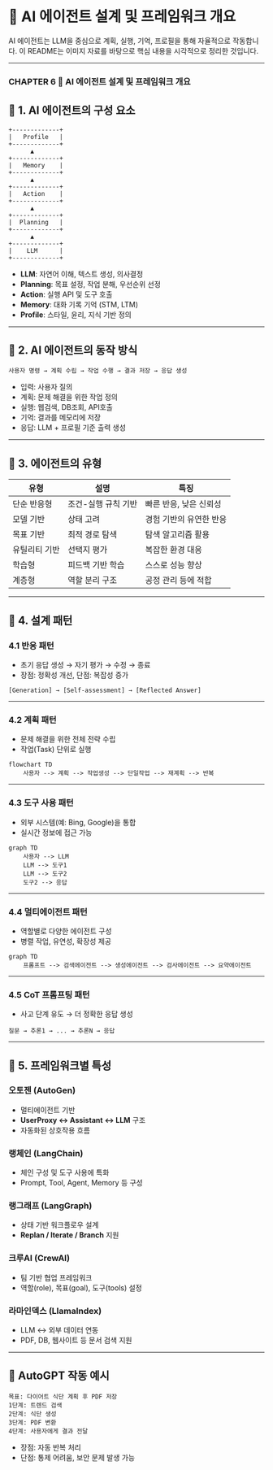 # 📘 AI 에이전트 설계 및 프레임워크 개요

AI 에이전트는 LLM을 중심으로 계획, 실행, 기억, 프로필을 통해 자율적으로 작동합니다. 이 README는 이미지 자료를 바탕으로 핵심 내용을 시각적으로 정리한 것입니다.

---

### CHAPTER 6 📘 AI 에이전트 설계 및 프레임워크 개요

## 📌 1. AI 에이전트의 구성 요소

```
+-------------+
|   Profile   |
+-------------+
      ▲
+-------------+
|   Memory    |
+-------------+
      ▲
+-------------+
|   Action    |
+-------------+
      ▲
+-------------+
|  Planning   |
+-------------+
      ▲
+-------------+
|    LLM      |
+-------------+
```

- **LLM**: 자연어 이해, 텍스트 생성, 의사결정
- **Planning**: 목표 설정, 작업 분해, 우선순위 선정
- **Action**: 실행 API 및 도구 호출
- **Memory**: 대화 기록 기억 (STM, LTM)
- **Profile**: 스타일, 윤리, 지식 기반 정의

---

## 🧠 2. AI 에이전트의 동작 방식

```
사용자 명령 → 계획 수립 → 작업 수행 → 결과 저장 → 응답 생성
```

- 입력: 사용자 질의
- 계획: 문제 해결을 위한 작업 정의
- 실행: 웹검색, DB조회, API호출
- 기억: 결과를 메모리에 저장
- 응답: LLM + 프로필 기준 출력 생성

---

## 🤖 3. 에이전트의 유형

| 유형 | 설명 | 특징 |
|------|------|------|
| 단순 반응형 | 조건-실행 규칙 기반 | 빠른 반응, 낮은 신뢰성 |
| 모델 기반 | 상태 고려 | 경험 기반의 유연한 반응 |
| 목표 기반 | 최적 경로 탐색 | 탐색 알고리즘 활용 |
| 유틸리티 기반 | 선택지 평가 | 복잡한 환경 대응 |
| 학습형 | 피드백 기반 학습 | 스스로 성능 향상 |
| 계층형 | 역할 분리 구조 | 공정 관리 등에 적합 |

---

## 🧭 4. 설계 패턴

### 4.1 반응 패턴

- 초기 응답 생성 → 자기 평가 → 수정 → 종료
- 장점: 정확성 개선, 단점: 복잡성 증가

```
[Generation] → [Self-assessment] → [Reflected Answer]
```

---

### 4.2 계획 패턴

- 문제 해결을 위한 전체 전략 수립
- 작업(Task) 단위로 실행

```mermaid
flowchart TD
    사용자 --> 계획 --> 작업생성 --> 단일작업 --> 재계획 --> 반복
```

---

### 4.3 도구 사용 패턴

- 외부 시스템(예: Bing, Google)을 통합
- 실시간 정보에 접근 가능

```mermaid
graph TD
    사용자 --> LLM
    LLM --> 도구1
    LLM --> 도구2
    도구2 --> 응답
```

---

### 4.4 멀티에이전트 패턴

- 역할별로 다양한 에이전트 구성
- 병렬 작업, 유연성, 확장성 제공

```mermaid
graph TD
    프롬프트 --> 검색에이전트 --> 생성에이전트 --> 검사에이전트 --> 요약에이전트
```

---

### 4.5 CoT 프롬프팅 패턴

- 사고 단계 유도 → 더 정확한 응답 생성

```text
질문 → 추론1 → ... → 추론N → 응답
```

---

## 🧰 5. 프레임워크별 특성

### 오토젠 (AutoGen)

- 멀티에이전트 기반
- **UserProxy ↔ Assistant ↔ LLM** 구조
- 자동화된 상호작용 흐름

### 랭체인 (LangChain)

- 체인 구성 및 도구 사용에 특화
- Prompt, Tool, Agent, Memory 등 구성

### 랭그래프 (LangGraph)

- 상태 기반 워크플로우 설계
- **Replan / Iterate / Branch** 지원

### 크루AI (CrewAI)

- 팀 기반 협업 프레임워크
- 역할(role), 목표(goal), 도구(tools) 설정

### 라마인덱스 (LlamaIndex)

- LLM ↔ 외부 데이터 연동
- PDF, DB, 웹사이트 등 문서 검색 지원

---

## 📄 AutoGPT 작동 예시

```
목표: 다이어트 식단 계획 후 PDF 저장
1단계: 트렌드 검색
2단계: 식단 생성
3단계: PDF 변환
4단계: 사용자에게 결과 전달
```

- 장점: 자동 반복 처리
- 단점: 통제 어려움, 보안 문제 발생 가능
